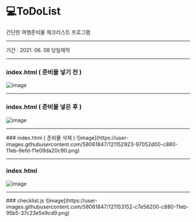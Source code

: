 # 💻ToDoList
간단한 여행준비물 체크리스트 프로그램
<hr>
기간 : 2021. 06. 08 당일제작

<hr>



### index.html ( 준비물 넣기 전 )

![image](https://user-images.githubusercontent.com/58061847/121152439-2bbb5b00-c880-11eb-9205-1c6ed10fdd14.png)

<hr>


### index.html ( 준비물 넣은 후 )
![image](https://user-images.githubusercontent.com/58061847/121152805-7d63e580-c880-11eb-96ee-2e6751307857.png)


<hr>
### index.html ( 준비물 삭제 )
![image](https://user-images.githubusercontent.com/58061847/121152923-97052d00-c880-11eb-9efd-f1e09da20c90.png)

<hr>


### index.html
![image](https://user-images.githubusercontent.com/58061847/121153061-b603bf00-c880-11eb-9806-2f0dc23d3eee.png)

<hr>
### checklist.js
![image](https://user-images.githubusercontent.com/58061847/121153152-c7e56200-c880-11eb-95b5-37c23e5e9cd9.png)
